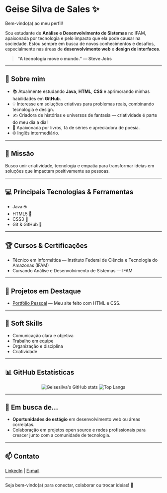 # Geise Silva de Sales ✨

Bem-vindo(a) ao meu perfil!

Sou estudante de **Análise e Desenvolvimento de Sistemas** no IFAM, apaixonada por tecnologia e pelo impacto que ela pode causar na sociedade. Estou sempre em busca de novos conhecimentos e desafios, especialmente nas áreas de **desenvolvimento web** e **design de interfaces**.

> **"A tecnologia move o mundo." — Steve Jobs**

---

## 🎯 Sobre mim

- 📚 Atualmente estudando **Java**, **HTML**, **CSS** e aprimorando minhas habilidades em **GitHub**.
- 💡 Interesse em soluções criativas para problemas reais, combinando tecnologia e design.
- ✍️ Criadora de histórias e universos de fantasia — criatividade é parte do meu dia a dia!
- 📖 Apaixonada por livros, fã de séries e apreciadora de poesia.
- 🌐 Inglês intermediário.

---

## 🚀 Missão

Busco unir criatividade, tecnologia e empatia para transformar ideias em soluções que impactam positivamente as pessoas.

---

## 💻 Principais Tecnologias & Ferramentas

- Java ☕
- HTML5 📄
- CSS3 🎨
- Git & GitHub 🐙

---

## 🏆 Cursos & Certificações

- Técnico em Informática — Instituto Federal de Ciência e Tecnologia do Amazonas (IFAM)
- Cursando Análise e Desenvolvimento de Sistemas — IFAM

---

## 📁 Projetos em Destaque

- [Portfólio Pessoal](https://github.com/Geisesilva/elas-site.git) — Meu site feito com HTML e CSS.

---

## 🤝 Soft Skills

- Comunicação clara e objetiva
- Trabalho em equipe
- Organização e disciplina
- Criatividade

---

## 📊 GitHub Estatísticas

<div align="center">

![Geisesilva's GitHub stats](https://github-readme-stats.vercel.app/api?username=Geisesilva&show_icons=true&theme=tokyonight&locale=pt-br)
![Top Langs](https://github-readme-stats.vercel.app/api/top-langs/?username=Geisesilva&layout=compact&theme=tokyonight&locale=pt-br)

</div>

---

## 🌱 Em busca de...

- **Oportunidades de estágio** em desenvolvimento web ou áreas correlatas.
- Colaboração em projetos open source e redes profissionais para crescer junto com a comunidade de tecnologia.

---

## 📫 Contato

[LinkedIn](https://www.linkedin.com/in/geise-silva-4b719937a) | [E-mail](mailto:geisesilva4013@gmail.com)

---

Seja bem-vindo(a) para conectar, colaborar ou trocar ideias! 🚀
